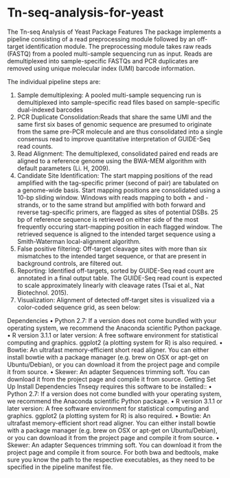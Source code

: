 # Tn-seq-analysis-for-yeast
The Tn-seq Analysis of Yeast Package
Features
The package implements a pipeline consisting of a read preprocessing module followed by an off-target identification module. The preprocessing module takes raw reads (FASTQ) from a pooled multi-sample sequencing run as input. Reads are demultiplexed into sample-specific FASTQs and PCR duplicates are removed using unique molecular index (UMI) barcode information.
 
The individual pipeline steps are:
1.	Sample demultiplexing: A pooled multi-sample sequencing run is demultiplexed into sample-specific read files based on sample-specific dual-indexed barcodes
2.	PCR Duplicate Consolidation:Reads that share the same UMI and the same first six bases of genomic sequence are presumed to originate from the same pre-PCR molecule and are thus consolidated into a single consensus read to improve quantitative interpretation of GUIDE-Seq read counts.
3.	Read Alignment: The demultiplexed, consolidated paired end reads are aligned to a reference genome using the BWA-MEM algorithm with default parameters (Li. H, 2009).
4.	Candidate Site Identification: The start mapping positions of the read amplified with the tag-specific primer (second of pair) are tabulated on a genome-wide basis. Start mapping positions are consolidated using a 10-bp sliding window. Windows with reads mapping to both + and - strands, or to the same strand but amplified with both forward and reverse tag-specific primers, are flagged as sites of potential DSBs. 25 bp of reference sequence is retrieved on either side of the most frequently occuring start-mapping position in each flagged window. The retrieved sequence is aligned to the intended target sequence using a Smith-Waterman local-alignment algorithm.
5.	False positive filtering: Off-target cleavage sites with more than six mismatches to the intended target sequence, or that are present in background controls, are filtered out.
6.	Reporting: Identified off-targets, sorted by GUIDE-Seq read count are annotated in a final output table. The GUIDE-Seq read count is expected to scale approximately linearly with cleavage rates (Tsai et al., Nat Biotechnol. 2015).
7.	Visualization: Alignment of detected off-target sites is visualized via a color-coded sequence grid, as seen below:

Dependencies
•	Python 2.7: If a version does not come bundled with your operating system, we recommend the Anaconda scientific Python package.
•	R version 3.1.1 or later version: A free software environment for statistical computing and graphics. ggplot2 (a plotting system for R) is also required. 
•	Bowtie: An ultrafast memory-efficient short read aligner. You can either install bowtie with a package manager (e.g. brew on OSX or apt-get on Ubuntu/Debian), or you can download it from the project page and compile it from source.
•	Skewer: An adapter Sequences trimming soft. You can download it from the project page and compile it from source.
Getting Set Up
Install Dependencies
Tnseqy requires this software to be installed::
•	Python 2.7: If a version does not come bundled with your operating system, we recommend the Anaconda scientific Python package.
•	R version 3.1.1 or later version: A free software environment for statistical computing and graphics. ggplot2 (a plotting system for R) is also required. 
•	Bowtie: An ultrafast memory-efficient short read aligner. You can either install bowtie with a package manager (e.g. brew on OSX or apt-get on Ubuntu/Debian), or you can download it from the project page and compile it from source.
•	Skewer: An adapter Sequences trimming soft. You can download it from the project page and compile it from source.
For both bwa and bedtools, make sure you know the path to the respective executables, as they need to be specified in the pipeline manifest file.
